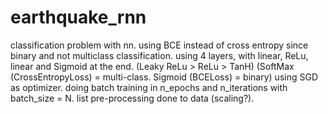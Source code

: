 # earthquake_rnn


classification problem with nn.
using BCE instead of cross entropy since binary and not multiclass classification.
using 4 layers, with linear, ReLu, linear and Sigmoid at the end.
(Leaky ReLu > ReLu > TanH)
(SoftMax (CrossEntropyLoss) = multi-class. Sigmoid (BCELoss) = binary)
using SGD as optimizer.
doing batch training in n_epochs and n_iterations with batch_size = N.
list pre-processing done to data (scaling?).